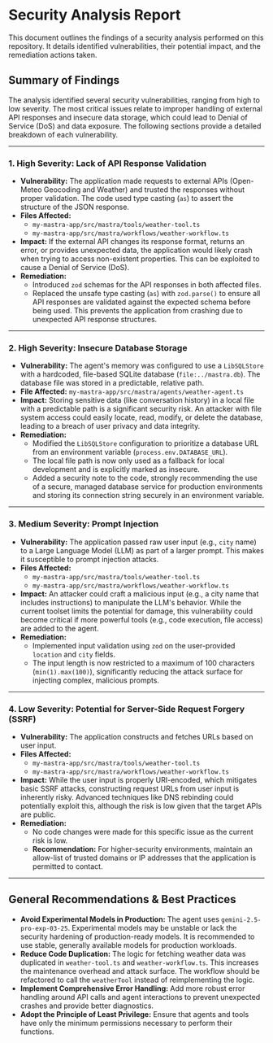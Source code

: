 # Security Analysis Report

This document outlines the findings of a security analysis performed on this repository. It details identified vulnerabilities, their potential impact, and the remediation actions taken.

## Summary of Findings

The analysis identified several security vulnerabilities, ranging from high to low severity. The most critical issues relate to improper handling of external API responses and insecure data storage, which could lead to Denial of Service (DoS) and data exposure. The following sections provide a detailed breakdown of each vulnerability.

---

### 1. High Severity: Lack of API Response Validation

- **Vulnerability:** The application made requests to external APIs (Open-Meteo Geocoding and Weather) and trusted the responses without proper validation. The code used type casting (`as`) to assert the structure of the JSON response.
- **Files Affected:**
  - `my-mastra-app/src/mastra/tools/weather-tool.ts`
  - `my-mastra-app/src/mastra/workflows/weather-workflow.ts`
- **Impact:** If the external API changes its response format, returns an error, or provides unexpected data, the application would likely crash when trying to access non-existent properties. This can be exploited to cause a Denial of Service (DoS).
- **Remediation:**
  - Introduced `zod` schemas for the API responses in both affected files.
  - Replaced the unsafe type casting (`as`) with `zod.parse()` to ensure all API responses are validated against the expected schema before being used. This prevents the application from crashing due to unexpected API response structures.

---

### 2. High Severity: Insecure Database Storage

- **Vulnerability:** The agent's memory was configured to use a `LibSQLStore` with a hardcoded, file-based SQLite database (`file:../mastra.db`). The database file was stored in a predictable, relative path.
- **File Affected:** `my-mastra-app/src/mastra/agents/weather-agent.ts`
- **Impact:** Storing sensitive data (like conversation history) in a local file with a predictable path is a significant security risk. An attacker with file system access could easily locate, read, modify, or delete the database, leading to a breach of user privacy and data integrity.
- **Remediation:**
  - Modified the `LibSQLStore` configuration to prioritize a database URL from an environment variable (`process.env.DATABASE_URL`).
  - The local file path is now only used as a fallback for local development and is explicitly marked as insecure.
  - Added a security note to the code, strongly recommending the use of a secure, managed database service for production environments and storing its connection string securely in an environment variable.

---

### 3. Medium Severity: Prompt Injection

- **Vulnerability:** The application passed raw user input (e.g., `city` name) to a Large Language Model (LLM) as part of a larger prompt. This makes it susceptible to prompt injection attacks.
- **Files Affected:**
  - `my-mastra-app/src/mastra/tools/weather-tool.ts`
  - `my-mastra-app/src/mastra/workflows/weather-workflow.ts`
- **Impact:** An attacker could craft a malicious input (e.g., a city name that includes instructions) to manipulate the LLM's behavior. While the current toolset limits the potential for damage, this vulnerability could become critical if more powerful tools (e.g., code execution, file access) are added to the agent.
- **Remediation:**
  - Implemented input validation using `zod` on the user-provided `location` and `city` fields.
  - The input length is now restricted to a maximum of 100 characters (`min(1).max(100)`), significantly reducing the attack surface for injecting complex, malicious prompts.

---

### 4. Low Severity: Potential for Server-Side Request Forgery (SSRF)

- **Vulnerability:** The application constructs and fetches URLs based on user input.
- **Files Affected:**
  - `my-mastra-app/src/mastra/tools/weather-tool.ts`
  - `my-mastra-app/src/mastra/workflows/weather-workflow.ts`
- **Impact:** While the user input is properly URI-encoded, which mitigates basic SSRF attacks, constructing request URLs from user input is inherently risky. Advanced techniques like DNS rebinding could potentially exploit this, although the risk is low given that the target APIs are public.
- **Remediation:**
  - No code changes were made for this specific issue as the current risk is low.
  - **Recommendation:** For higher-security environments, maintain an allow-list of trusted domains or IP addresses that the application is permitted to contact.

---

## General Recommendations & Best Practices

- **Avoid Experimental Models in Production:** The agent uses `gemini-2.5-pro-exp-03-25`. Experimental models may be unstable or lack the security hardening of production-ready models. It is recommended to use stable, generally available models for production workloads.
- **Reduce Code Duplication:** The logic for fetching weather data was duplicated in `weather-tool.ts` and `weather-workflow.ts`. This increases the maintenance overhead and attack surface. The workflow should be refactored to call the `weatherTool` instead of reimplementing the logic.
- **Implement Comprehensive Error Handling:** Add more robust error handling around API calls and agent interactions to prevent unexpected crashes and provide better diagnostics.
- **Adopt the Principle of Least Privilege:** Ensure that agents and tools have only the minimum permissions necessary to perform their functions.

